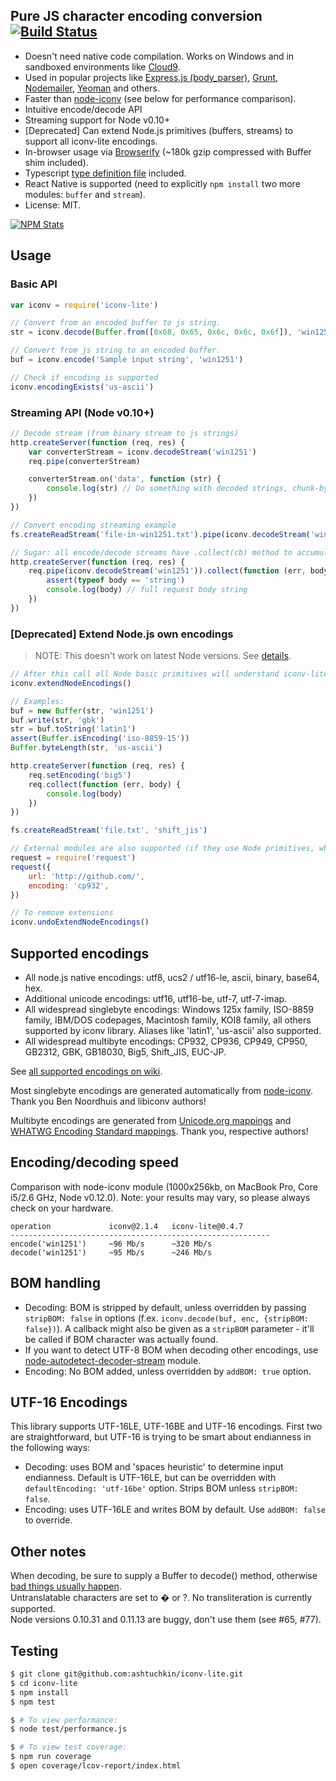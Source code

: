 ## Pure JS character encoding conversion [![Build Status](https://travis-ci.org/ashtuchkin/iconv-lite.svg?branch=master)](https://travis-ci.org/ashtuchkin/iconv-lite)

- Doesn't need native code compilation. Works on Windows and in sandboxed environments like [Cloud9](http://c9.io).
- Used in popular projects like [Express.js (body_parser)](https://github.com/expressjs/body-parser),
  [Grunt](http://gruntjs.com/), [Nodemailer](http://www.nodemailer.com/), [Yeoman](http://yeoman.io/) and others.
- Faster than [node-iconv](https://github.com/bnoordhuis/node-iconv) (see below for performance comparison).
- Intuitive encode/decode API
- Streaming support for Node v0.10+
- [Deprecated] Can extend Node.js primitives (buffers, streams) to support all iconv-lite encodings.
- In-browser usage via [Browserify](https://github.com/substack/node-browserify) (~180k gzip compressed with Buffer shim included).
- Typescript [type definition file](https://github.com/ashtuchkin/iconv-lite/blob/master/lib/index.d.ts) included.
- React Native is supported (need to explicitly `npm install` two more modules: `buffer` and `stream`).
- License: MIT.

[![NPM Stats](https://nodei.co/npm/iconv-lite.png?downloads=true&downloadRank=true)](https://npmjs.org/packages/iconv-lite/)

## Usage

### Basic API

```javascript
var iconv = require('iconv-lite')

// Convert from an encoded buffer to js string.
str = iconv.decode(Buffer.from([0x68, 0x65, 0x6c, 0x6c, 0x6f]), 'win1251')

// Convert from js string to an encoded buffer.
buf = iconv.encode('Sample input string', 'win1251')

// Check if encoding is supported
iconv.encodingExists('us-ascii')
```

### Streaming API (Node v0.10+)

```javascript
// Decode stream (from binary stream to js strings)
http.createServer(function (req, res) {
	var converterStream = iconv.decodeStream('win1251')
	req.pipe(converterStream)

	converterStream.on('data', function (str) {
		console.log(str) // Do something with decoded strings, chunk-by-chunk.
	})
})

// Convert encoding streaming example
fs.createReadStream('file-in-win1251.txt').pipe(iconv.decodeStream('win1251')).pipe(iconv.encodeStream('ucs2')).pipe(fs.createWriteStream('file-in-ucs2.txt'))

// Sugar: all encode/decode streams have .collect(cb) method to accumulate data.
http.createServer(function (req, res) {
	req.pipe(iconv.decodeStream('win1251')).collect(function (err, body) {
		assert(typeof body == 'string')
		console.log(body) // full request body string
	})
})
```

### [Deprecated] Extend Node.js own encodings

> NOTE: This doesn't work on latest Node versions. See [details](https://github.com/ashtuchkin/iconv-lite/wiki/Node-v4-compatibility).

```javascript
// After this call all Node basic primitives will understand iconv-lite encodings.
iconv.extendNodeEncodings()

// Examples:
buf = new Buffer(str, 'win1251')
buf.write(str, 'gbk')
str = buf.toString('latin1')
assert(Buffer.isEncoding('iso-8859-15'))
Buffer.byteLength(str, 'us-ascii')

http.createServer(function (req, res) {
	req.setEncoding('big5')
	req.collect(function (err, body) {
		console.log(body)
	})
})

fs.createReadStream('file.txt', 'shift_jis')

// External modules are also supported (if they use Node primitives, which they probably do).
request = require('request')
request({
	url: 'http://github.com/',
	encoding: 'cp932',
})

// To remove extensions
iconv.undoExtendNodeEncodings()
```

## Supported encodings

- All node.js native encodings: utf8, ucs2 / utf16-le, ascii, binary, base64, hex.
- Additional unicode encodings: utf16, utf16-be, utf-7, utf-7-imap.
- All widespread singlebyte encodings: Windows 125x family, ISO-8859 family,
  IBM/DOS codepages, Macintosh family, KOI8 family, all others supported by iconv library.
  Aliases like 'latin1', 'us-ascii' also supported.
- All widespread multibyte encodings: CP932, CP936, CP949, CP950, GB2312, GBK, GB18030, Big5, Shift_JIS, EUC-JP.

See [all supported encodings on wiki](https://github.com/ashtuchkin/iconv-lite/wiki/Supported-Encodings).

Most singlebyte encodings are generated automatically from [node-iconv](https://github.com/bnoordhuis/node-iconv). Thank you Ben Noordhuis and libiconv authors!

Multibyte encodings are generated from [Unicode.org mappings](http://www.unicode.org/Public/MAPPINGS/) and [WHATWG Encoding Standard mappings](http://encoding.spec.whatwg.org/). Thank you, respective authors!

## Encoding/decoding speed

Comparison with node-iconv module (1000x256kb, on MacBook Pro, Core i5/2.6 GHz, Node v0.12.0).
Note: your results may vary, so please always check on your hardware.

    operation             iconv@2.1.4   iconv-lite@0.4.7
    ----------------------------------------------------------
    encode('win1251')     ~96 Mb/s      ~320 Mb/s
    decode('win1251')     ~95 Mb/s      ~246 Mb/s

## BOM handling

- Decoding: BOM is stripped by default, unless overridden by passing `stripBOM: false` in options
  (f.ex. `iconv.decode(buf, enc, {stripBOM: false})`).
  A callback might also be given as a `stripBOM` parameter - it'll be called if BOM character was actually found.
- If you want to detect UTF-8 BOM when decoding other encodings, use [node-autodetect-decoder-stream](https://github.com/danielgindi/node-autodetect-decoder-stream) module.
- Encoding: No BOM added, unless overridden by `addBOM: true` option.

## UTF-16 Encodings

This library supports UTF-16LE, UTF-16BE and UTF-16 encodings. First two are straightforward, but UTF-16 is trying to be
smart about endianness in the following ways:

- Decoding: uses BOM and 'spaces heuristic' to determine input endianness. Default is UTF-16LE, but can be
  overridden with `defaultEncoding: 'utf-16be'` option. Strips BOM unless `stripBOM: false`.
- Encoding: uses UTF-16LE and writes BOM by default. Use `addBOM: false` to override.

## Other notes

When decoding, be sure to supply a Buffer to decode() method, otherwise [bad things usually happen](https://github.com/ashtuchkin/iconv-lite/wiki/Use-Buffers-when-decoding).  
Untranslatable characters are set to � or ?. No transliteration is currently supported.  
Node versions 0.10.31 and 0.11.13 are buggy, don't use them (see #65, #77).

## Testing

```bash
$ git clone git@github.com:ashtuchkin/iconv-lite.git
$ cd iconv-lite
$ npm install
$ npm test

$ # To view performance:
$ node test/performance.js

$ # To view test coverage:
$ npm run coverage
$ open coverage/lcov-report/index.html
```
